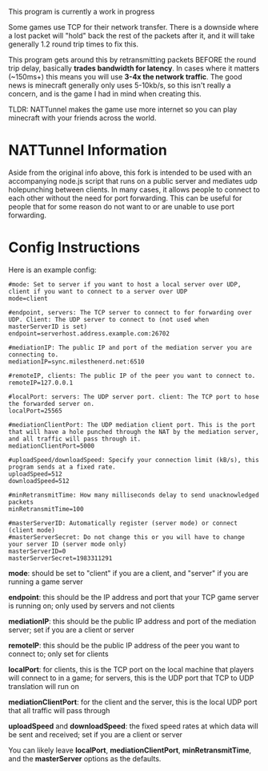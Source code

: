 This program is currently a work in progress  
  
Some games use TCP for their network transfer. There is a downside where a lost packet will "hold" back the rest of the packets after it, and it will take generally 1.2 round trip times to fix this.  
  
This program gets around this by retransmitting packets BEFORE the round trip delay, basically __trades bandwidth for latency__. In cases where it matters (~150ms+) this means you will use __3-4x the network traffic__. The good news is minecraft generally only uses 5-10kb/s, so this isn't really a concern, and is the game I had in mind when creating this.  
  
TLDR: NATTunnel makes the game use more internet so you can play minecraft with your friends across the world.  

# NATTunnel Information

Aside from the original info above, this fork is intended to be used with an accompanying node.js script that runs on a public server and mediates udp holepunching between clients. In many cases, it allows people to connect to each other without the need for port forwarding. This can be useful for people that for some reason do not want to or are unable to use port forwarding. 

# Config Instructions

Here is an example config: 

```
#mode: Set to server if you want to host a local server over UDP, client if you want to connect to a server over UDP
mode=client

#endpoint, servers: The TCP server to connect to for forwarding over UDP. Client: The UDP server to connect to (not used when masterServerID is set)
endpoint=serverhost.address.example.com:26702

#mediationIP: The public IP and port of the mediation server you are connecting to.
mediationIP=sync.milesthenerd.net:6510

#remoteIP, clients: The public IP of the peer you want to connect to.
remoteIP=127.0.0.1

#localPort: servers: The UDP server port. client: The TCP port to hose the forwarded server on.
localPort=25565

#mediationClientPort: The UDP mediation client port. This is the port that will have a hole punched through the NAT by the mediation server, and all traffic will pass through it.
mediationClientPort=5000

#uploadSpeed/downloadSpeed: Specify your connection limit (kB/s), this program sends at a fixed rate.
uploadSpeed=512
downloadSpeed=512

#minRetransmitTime: How many milliseconds delay to send unacknowledged packets
minRetransmitTime=100

#masterServerID: Automatically register (server mode) or connect (client mode)
#masterServerSecret: Do not change this or you will have to change your server ID (server mode only)
masterServerID=0
masterServerSecret=1983311291
```

__mode__: should be set to "client" if you are a client, and "server" if you are running a game server

__endpoint__: this should be the IP address and port that your TCP game server is running on; only used by servers and not clients

__mediationIP__: this should be the public IP address and port of the mediation server; set if you are a client or server

__remoteIP__: this should be the public IP address of the peer you want to connect to; only set for clients

__localPort__: for clients, this is the TCP port on the local machine that players will connect to in a game; for servers, this is the UDP port that TCP to UDP translation will  run on

__mediationClientPort__: for the client and the server, this is the local UDP port that all traffic will pass through

__uploadSpeed__ and __downloadSpeed__: the fixed speed rates at which data will be sent and received; set if you are a client or server

You can likely leave __localPort__, __mediationClientPort__, __minRetransmitTime__, and the __masterServer__ options as the defaults.
